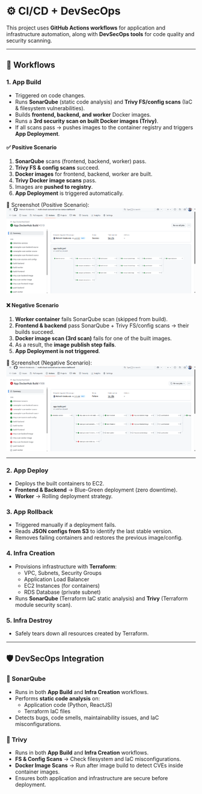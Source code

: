 # ⚙️ CI/CD + DevSecOps

This project uses **GitHub Actions workflows** for application and infrastructure automation, along with **DevSecOps tools** for code quality and security scanning.

---

## 🔄 Workflows

### 1. **App Build**
- Triggered on code changes.  
- Runs **SonarQube** (static code analysis) and **Trivy FS/config scans** (IaC & filesystem vulnerabilities).  
- Builds **frontend, backend, and worker** Docker images.  
- Runs a **3rd security scan on built Docker images (Trivy)**.  
- If all scans pass → pushes images to the container registry and triggers **App Deployment**.  

#### ✅ Positive Scenario
1. **SonarQube** scans (frontend, backend, worker) pass.  
2. **Trivy FS & config scans** succeed.  
3. **Docker images** for frontend, backend, worker are built.  
4. **Trivy Docker image scans** pass.  
5. Images are **pushed to registry**.  
6. **App Deployment** is triggered automatically.  

📸 Screenshot (Positive Scenario):  
![App Build Positive](./app-build-positive.png)

#### ❌ Negative Scenario
1. **Worker container** fails SonarQube scan (skipped from build).  
2. **Frontend & backend** pass SonarQube + Trivy FS/config scans → their builds succeed.  
3. **Docker image scan (3rd scan)** fails for one of the built images.  
4. As a result, the **image publish step fails**.  
5. **App Deployment is not triggered**.  

📸 Screenshot (Negative Scenario):  
![App Build Negative](./app-build-negative.png)

---

### 2. **App Deploy**
- Deploys the built containers to EC2.  
- **Frontend & Backend** → Blue-Green deployment (zero downtime).  
- **Worker** → Rolling deployment strategy.  

### 3. **App Rollback**
- Triggered manually if a deployment fails.  
- Reads **JSON configs from S3** to identify the last stable version.  
- Removes failing containers and restores the previous image/config.  

### 4. **Infra Creation**
- Provisions infrastructure with **Terraform**:
  - VPC, Subnets, Security Groups  
  - Application Load Balancer  
  - EC2 Instances (for containers)  
  - RDS Database (private subnet)  
- Runs **SonarQube** (Terraform IaC static analysis) and **Trivy** (Terraform module security scan).  

### 5. **Infra Destroy**
- Safely tears down all resources created by Terraform.  

---

## 🛡️ DevSecOps Integration

### 🔹 SonarQube
- Runs in both **App Build** and **Infra Creation** workflows.  
- Performs **static code analysis** on:
  - Application code (Python, ReactJS)  
  - Terraform IaC files  
- Detects bugs, code smells, maintainability issues, and IaC misconfigurations.  

### 🔹 Trivy
- Runs in both **App Build** and **Infra Creation** workflows.  
- **FS & Config Scans** → Check filesystem and IaC misconfigurations.  
- **Docker Image Scans** → Run after image build to detect CVEs inside container images.  
- Ensures both application and infrastructure are secure before deployment.  

